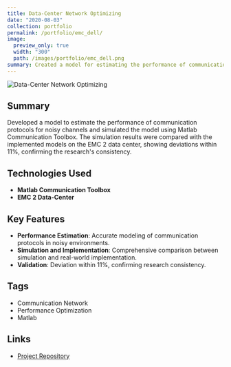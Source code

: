 ```yaml
---
title: Data-Center Network Optimizing
date: "2020-08-03"
collection: portfolio
permalink: /portfolio/emc_dell/
image:
  preview_only: true
  width: "300"
  path: /images/portfolio/emc_dell.png
summary: Created a model for estimating the performance of communication protocols for channels with noise and simulated it using Matlab Communication Toolbox. The simulation results and implemented models on the EMC 2 data center were compared, showing deviations within 11%, confirming the research's consistency.
---
```


![Data-Center Network Optimizing](../../images/portfolio/emc_dell.png)

## Summary
Developed a model to estimate the performance of communication protocols for noisy channels and simulated the model using Matlab Communication Toolbox. The simulation results were compared with the implemented models on the EMC 2 data center, showing deviations within 11%, confirming the research's consistency.

## Technologies Used
- **Matlab Communication Toolbox**
- **EMC 2 Data-Center**

## Key Features
- **Performance Estimation**: Accurate modeling of communication protocols in noisy environments.
- **Simulation and Implementation**: Comprehensive comparison between simulation and real-world implementation.
- **Validation**: Deviation within 11%, confirming research consistency.

## Tags
- Communication Network
- Performance Optimization
- Matlab

## Links
- [Project Repository](https://github.com/your-repo) <!-- Replace with the actual link if available -->
